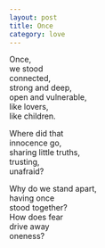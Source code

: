 ```yaml
---
layout: post
title: Once
category: love
---
```


Once,  
we stood  
connected,  
strong and deep,  
open and vulnerable,  
like lovers,  
like children.

Where did that  
innocence go,  
sharing little truths,  
trusting,  
unafraid?

Why do we stand apart,  
having once  
stood together?  
How does fear  
drive away  
oneness?